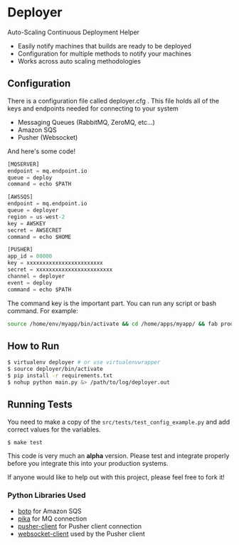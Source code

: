 # Deployer

Auto-Scaling Continuous Deployment Helper


 * Easily notify machines that builds are ready to be deployed
 * Configuration for multiple methods to notify your machines
 * Works across auto scaling methodologies


## Configuration

There is a configuration file called deployer.cfg . This file holds all of the keys and endpoints needed for connecting to your system

 * Messaging Queues (RabbitMQ, ZeroMQ, etc...)
 * Amazon SQS
 * Pusher (Websocket)

And here's some code!

```python
[MQSERVER]
endpoint = mq.endpoint.io
queue = deploy
command = echo $PATH

[AWSSQS]
endpoint = mq.endpoint.io
queue = deployer
region = us-west-2
key = AWSKEY
secret = AWSECRET
command = echo $HOME

[PUSHER]
app_id = 00000
key = xxxxxxxxxxxxxxxxxxxxxxxx
secret = xxxxxxxxxxxxxxxxxxxxxxxx
channel = deployer
event = deploy
command = echo $PATH
```

The command key is the important part. You can run any script or bash command. For example:
```bash
source /home/env/myapp/bin/activate && cd /home/apps/myapp/ && fab production >> /var/log/fabric/cron.log 2>&1
```

## How to Run
```bash
$ virtualenv deployer # or use virtualenvwrapper
$ source deployer/bin/activate
$ pip install -r requirements.txt
$ nohup python main.py &> /path/to/log/deployer.out
```

## Running Tests
You need to make a copy of the `src/tests/test_config_example.py` and add correct values for the variables.

```
$ make test
```

This code is very much an __alpha__ version. Please test and integrate properly before you integrate this into your production systems. 

If anyone would like to help out with this project, please feel free to fork it!

### Python Libraries Used

 * [boto](https://github.com/boto/boto) for Amazon SQS
 * [pika](https://github.com/pika/pika) for MQ connection
 * [pusher-client](https://github.com/ekulyk/PythonPusherClient) for Pusher client connection
 * [websocket-client](https://github.com/liris/websocket-client) used by the Pusher client
